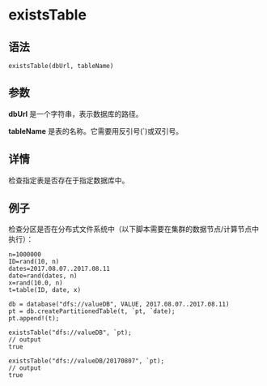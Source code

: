 # existsTable

## 语法

`existsTable(dbUrl, tableName)`

## 参数

**dbUrl** 是一个字符串，表示数据库的路径。

**tableName** 是表的名称。它需要用反引号(`)或双引号。

## 详情

检查指定表是否存在于指定数据库中。

## 例子

检查分区是否在分布式文件系统中（以下脚本需要在集群的数据节点/计算节点中执行）：

```
n=1000000
ID=rand(10, n)
dates=2017.08.07..2017.08.11
date=rand(dates, n)
x=rand(10.0, n)
t=table(ID, date, x)

db = database("dfs://valueDB", VALUE, 2017.08.07..2017.08.11)
pt = db.createPartitionedTable(t, `pt, `date);
pt.append!(t);

existsTable("dfs://valueDB", `pt);
// output
true

existsTable("dfs://valueDB/20170807", `pt);
// output
true
```

